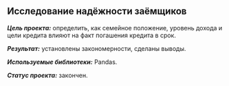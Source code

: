 ## Исследование надёжности заёмщиков
***Цель проекта:*** определить, как семейное положение, уровень дохода и цели кредита влияют на факт погашения кредита в срок.  

***Результат:*** установлены закономерности, сделаны выводы.  

***Используемые библиотеки:*** Pandas.  

***Статус проекта:*** закончен.
